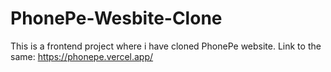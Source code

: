 # PhonePe-Wesbite-Clone

This is a frontend project where i have cloned PhonePe website.
Link to the same: https://phonepe.vercel.app/
